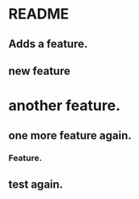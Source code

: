 # README

## Adds a feature.

## new feature

# another feature.

## one more feature again.

### Feature.

## test again.